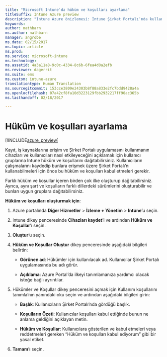 ```yaml
---
title: "Microsoft Intune’da hüküm ve koşulları ayarlama"
titleSuffix: Intune Azure preview
description: "Intune Azure önizlemesi: Intune Şirket Portalı’nda kullanıcıların göreceği hüküm ve koşulları ayarlayın. "
keywords: 
author: nathbarn
ms.author: nathbarn
manager: angrobe
ms.date: 02/15/2017
ms.topic: article
ms.prod: 
ms.service: microsoft-intune
ms.technology: 
ms.assetid: 4a3a11a8-9c0c-4334-8c6b-6fea4d0a2efb
ms.reviewer: dagerrit
ms.suite: ems
ms.custom: intune-azure
translationtype: Human Translation
ms.sourcegitcommit: 153cce3809e24303b8f88a833e2fc7bdd9428a4a
ms.openlocfilehash: 07a42cf8fa10d3223129fbb2932217ff90ac365b
ms.lasthandoff: 02/18/2017

---
```


# <a name="set-terms-and-conditions"></a>Hüküm ve koşulları ayarlama 

[!INCLUDE[azure_preview](../includes/azure_preview.md)]

Kayıt, iş kaynaklarına erişim ve Şirket Portalı uygulamasını kullanmanın cihazları ve kullanıcıları nasıl etkileyeceğini açıklamak için kullanıcı gruplarına Intune hüküm ve koşullarını dağıtabilirsiniz. Kullanıcıların çalışmalarını kaydedip bunlara erişmek üzere Şirket Portalı’nı kullanabilmeleri için önce bu hüküm ve koşulları kabul etmeleri gerekir.

Farklı hüküm ve koşullar içeren birden çok ilke oluşturup dağıtabilirsiniz. Ayrıca, aynı şart ve koşulların farklı dillerdeki sürümlerini oluşturabilir ve bunları uygun gruplara dağıtabilirsiniz.

**Hüküm ve koşulları oluşturmak için**:

1. Azure portalında **Diğer Hizmetler** > **İzleme + Yönetim** > **Intune**’u seçin.

2. Intune dikey penceresinde **Cihazları kaydet**’i ve ardından **Hüküm ve Koşullar**’ı seçin.

3. **Oluştur**’u seçin.

4. **Hüküm ve Koşullar Oluştur** dikey penceresinde aşağıdaki bilgileri belirtin:

   - **Görünen ad**: Hükümler için kullanılacak ad. Kullanıcılar Şirket Portalı uygulamasında bu adı görür.

   - **Açıklama**: Azure Portal’da ilkeyi tanımlamanıza yardımcı olacak isteğe bağlı ayrıntılar.

5. Hükümler ve Koşullar dikey penceresini açmak için Kullanım koşullarını tanımla’nın yanındaki oku seçin ve ardından aşağıdaki bilgileri girin:

   - **Başlık**: Kullanıcıların Şirket Portalı’nda gördüğü başlık.

   - **Koşulların Özeti**: Kullanıcılar koşulları kabul ettiğinde bunun ne anlama geldiğini açıklayan metin.

   - **Hüküm ve Koşullar**: Kullanıcılara gösterilen ve kabul etmeleri veya reddetmeleri gereken “Hüküm ve koşulları kabul ediyorum” gibi bir yasal etiket.

6. **Tamam**’ı seçin.

